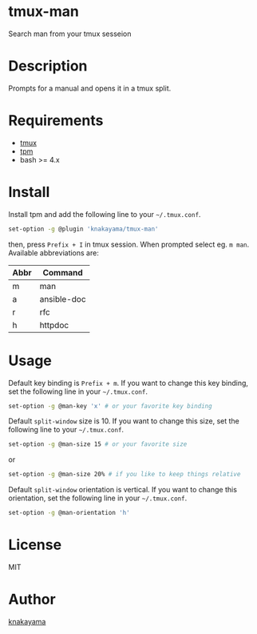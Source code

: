 tmux-man
========

Search man from your tmux sesseion

# Description

Prompts for a manual and opens it in a tmux split.

# Requirements

* [tmux](https://tmux.github.io/)
* [tpm](https://github.com/tmux-plugins/tpm)
* bash >= 4.x

# Install

Install tpm and add the following line to your `~/.tmux.conf`.

```bash
set-option -g @plugin 'knakayama/tmux-man'
```

then, press `Prefix + I` in tmux session. When prompted select eg. `m man`. Available abbreviations are:

| Abbr | Command     |
| ---- | ----------- |
| m    | man         |
| a    | ansible-doc |
| r    | rfc         |
| h    | httpdoc     |

# Usage

Default key binding is `Prefix + m`. If you want to change this key binding, set the following line in your `~/.tmux.conf`.

```bash
set-option -g @man-key 'x' # or your favorite key binding
```

Default `split-window` size is 10. If you want to change this size, set the following line to your `~/.tmux.conf`.

```bash
set-option -g @man-size 15 # or your favorite size
```

or

```bash
set-option -g @man-size 20% # if you like to keep things relative
```

Default `split-window` orientation is vertical. If you want to change this orientation, set the following line in your `~/.tmux.conf`.

```bash
set-option -g @man-orientation 'h'
```

# License

MIT

# Author

[knakayama](https://github.com/knakayama)

